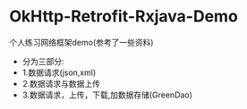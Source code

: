 # OkHttp-Retrofit-Rxjava-Demo
个人练习网络框架demo(参考了一些资料)
- 分为三部分:
 - 1.数据请求(json,xml)
 - 2.数据请求与数据上传
 - 3.数据请求，上传，下载,加数据存储(GreenDao)
 
